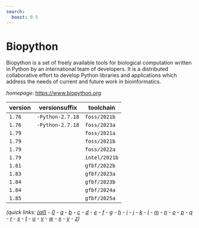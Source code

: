 ```yaml
---
search:
  boost: 0.5
---
```

# Biopython

Biopython is a set of freely available tools for biological  computation written in Python by an international team of developers. It is  a distributed collaborative effort to develop Python libraries and  applications which address the needs of current and future work in  bioinformatics.

*homepage*: <https://www.biopython.org>

version | versionsuffix | toolchain
--------|---------------|----------
``1.76`` | ``-Python-2.7.18`` | ``foss/2021b``
``1.76`` | ``-Python-2.7.18`` | ``foss/2023a``
``1.79`` |  | ``foss/2021a``
``1.79`` |  | ``foss/2021b``
``1.79`` |  | ``foss/2022a``
``1.79`` |  | ``intel/2021b``
``1.81`` |  | ``gfbf/2022b``
``1.83`` |  | ``gfbf/2023a``
``1.84`` |  | ``gfbf/2023b``
``1.84`` |  | ``gfbf/2024a``
``1.85`` |  | ``gfbf/2025a``


*(quick links: [(all)](../index.md) - [0](../0/index.md) - [a](../a/index.md) - [b](../b/index.md) - [c](../c/index.md) - [d](../d/index.md) - [e](../e/index.md) - [f](../f/index.md) - [g](../g/index.md) - [h](../h/index.md) - [i](../i/index.md) - [j](../j/index.md) - [k](../k/index.md) - [l](../l/index.md) - [m](../m/index.md) - [n](../n/index.md) - [o](../o/index.md) - [p](../p/index.md) - [q](../q/index.md) - [r](../r/index.md) - [s](../s/index.md) - [t](../t/index.md) - [u](../u/index.md) - [v](../v/index.md) - [w](../w/index.md) - [x](../x/index.md) - [y](../y/index.md) - [z](../z/index.md))*

